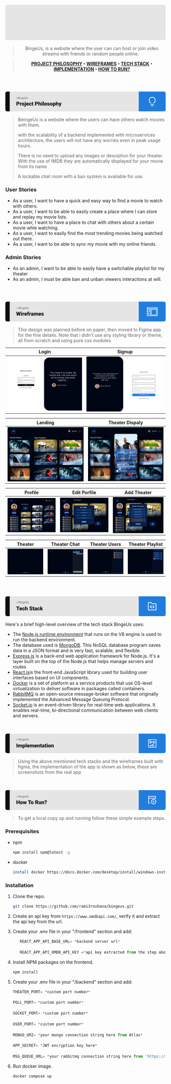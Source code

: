 <img src="./readme/title1.svg"/>

<div align="center">

> BingeUs, is a website where the user can can host or join video streams with friends or random people online.  

> **[PROJECT PHILOSOPHY](https://github.com/rami3rouhana/bingeus#project-philosophy) • [WIREFRAMES](https://github.com/rami3rouhana/bingeus#wireframes) • [TECH STACK](https://github.com/rami3rouhana/bingeus#tech-stack) • [IMPLEMENTATION](https://github.com/rami3rouhana/bingeus#implementation) • [HOW TO RUN?](https://github.com/rami3rouhana/bingeus#how-to-run)**

</div>

<br><br>


<img id ="project-philosophy" src="./readme/title2.svg"/>

> BeingeUs is a website where the users can have others watch movies with them. 
> 
> with the scalability of a backend implemented with microservices architecture, the users will not have any worries even in peak usage hours.
> 
> There is no need to upload any images or desciption for your theater. With the use of IMDB they are automatically displayed for your movie from its name
>
> A lockable chat room with a ban system is available for use.

### User Stories
- As a user, I want to have a quick and easy way to find a movie to watch with others.
- As a user, I want to be able to easily create a place where I can store and replay my movie lists.
- As a user, I want to have a place to chat with others about a certain movie whle watching.
- As a user, I want to easily find the most trending movies being watched out there.
- As a user, I want to be able to sync my movie with my online friends.

### Admin Stories
- As an admin, I want to be able to easily have a switchable playlist for my theater
- As an admin, I must be able ban and unban viewers interactions at will.

<br><br>

<img id ="wireframes" src="./readme/title3.svg"/>

> This design was planned before on paper, then moved to Figma app for the fine details.
Note that i didn't use any styling library or theme, all from scratch and using pure css modules

| Login | Signup |
| ------| -------|
| <img src="./readme/figma/login.jpg"/> | <img src="./readme/figma/signup.jpg"/> |


| Landing | Theater Dispaly |
| --------| ----------------|
| <img src="./readme/figma/landing.jpg"/> | <img src="./readme/figma/theater-display-popup.jpg"/> |


| Profile | Edit Porfile | Add Theater |
| --------| -------------| ------------|
| <img src="./readme/figma/profile.jpg"/> | <img src="./readme/figma/edit-profile-popup.jpg"/> | <img src="./readme/figma/add-theater-popup.jpg"/> |


| Theater | Theater Chat | Theater Users | Theater Playlist |
| --------| -------------| --------------| -----------------|
| <img src="./readme/figma/theater.jpg"/> | <img src="./readme/figma/theater-with-chat.jpg"/> | <img src="./readme/figma/theater-with-users.jpg"/> | <img src="./readme/figma/theater-with-playlist.jpg"/> |


<br><br>

<img id="tech-stack" src="./readme/title4.svg"/>

Here's a brief high-level overview of the tech stack BingeUs uses:

- The [Node.js runtime environment](https://nodejs.org/en/about/) that runs on the V8 engine is used to run the backend environment.
- The database used is [MongoDB](https://www.mongodb.com/). This NoSQL database program saves data in a JSON format and is very fast, scalable, and flexible.
- [Express.js](https://expressjs.com/) is a back-end web application framework for Node.js. It's a layer built on the top of the Node.js that helps manage servers and routes
- [React.js](https://fonts.google.com/specimen/Work+Sans)is the front-end JavaScript library used for building user interfaces based on UI components.
- [Docker](https://www.docker.com/) is a set of platform as a service products that use OS-level virtualization to deliver software in packages called containers. 
- [RabbitMQ](https://www.rabbitmq.com/) is an open-source message-broker software that originally implemented the Advanced Message Queuing Protocol.
- [Socket.io](https://socket.io/) is an event-driven library for real-time web applications. It enables real-time, bi-directional communication between web clients and servers.


<br><br>
<img id="implementation" src="./readme/title5.svg"/>

> Using the above mentioned tech stacks and the wireframes built with figma, the implementation of the app is shown as below, these are screenshots from the real app


<br><br>
<img id="how-to-run" src="./readme/title6.svg"/>

> To get a local copy up and running follow these simple example steps.

### Prerequisites

* npm
  ```sh
  npm install npm@latest -g
  ```
* docker
   ```sh
   install docker https://docs.docker.com/desktop/install/windows-install/
   ```

### Installation

1. Clone the repo.
   ```sh
   git clone https://github.com/rami3rouhana/bingeus.git
   ```

2. Create an api key from `https://www.omdbapi.com/`, verify it and extract the api key from the url.

3. Create your .env file in your "/frontend" section and add: 
   ```js
      REACT_APP_API_BASE_URL= *backend server url*

      REACT_APP_API_OMDB_API_KEY =*api key extracted from the step above*

   ```
4. Install NPM packages on the frontend.
   ```sh
   npm install
   ```

5. Create your .env file in your "/backend" section and add: 
    ```js
    THEATER_PORT= *custom port number* 

    POLL_PORT= *custom port number* 

    SOCKET_PORT= *custom port number*

    USER_PORT= *custom port number*

    MONGO_URI= *your mongo connection string here from Atlas*

    APP_SECRET= *JWT encryption key here*

    MSG_QUEUE_URL= *your rabbitmq connection string here from 'https://customer.cloudamqp.com/login'*

    ```

6. Run docker image.
   ```sh
   docker compose up
   ```

